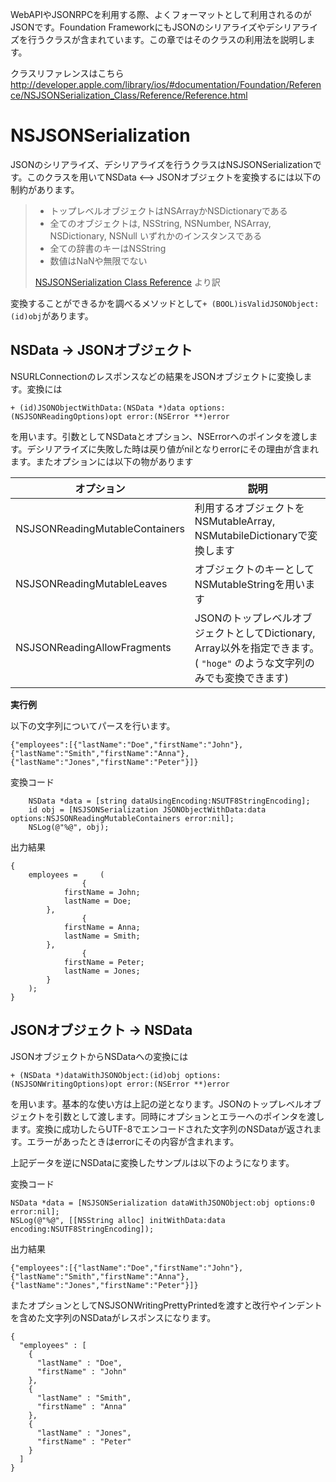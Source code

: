 WebAPIやJSONRPCを利用する際、よくフォーマットとして利用されるのがJSONです。Foundation FrameworkにもJSONのシリアライズやデシリアライズを行うクラスが含まれています。この章ではそのクラスの利用法を説明します。

クラスリファレンスはこちら
http://developer.apple.com/library/ios/#documentation/Foundation/Reference/NSJSONSerialization_Class/Reference/Reference.html

# NSJSONSerialization
JSONのシリアライズ、デシリアライズを行うクラスはNSJSONSerializationです。このクラスを用いてNSData <--> JSONオブジェクトを変換するには以下の制約があります。

> 
> - トップレベルオブジェクトはNSArrayかNSDictionaryである
> - 全てのオブジェクトは, NSString, NSNumber, NSArray, NSDictionary, NSNull いずれかのインスタンスである
> - 全ての辞書のキーはNSString
> - 数値はNaNや無限でない
>
> [NSJSONSerialization Class Reference](http://developer.apple.com/library/ios/#documentation/Foundation/Reference/NSJSONSerialization_Class/Reference/Reference.html) より訳

変換することができるかを調べるメソッドとして`+ (BOOL)isValidJSONObject:(id)obj`があります。

## NSData → JSONオブジェクト
NSURLConnectionのレスポンスなどの結果をJSONオブジェクトに変換します。変換には
```
+ (id)JSONObjectWithData:(NSData *)data options:(NSJSONReadingOptions)opt error:(NSError **)error
```
を用います。引数としてNSDataとオプション、NSErrorへのポインタを渡します。デシリアライズに失敗した時は戻り値がnilとなりerrorにその理由が含まれます。またオプションには以下の物があります

| オプション | 説明 |
|-----|----|
| NSJSONReadingMutableContainers | 利用するオブジェクトをNSMutableArray, NSMutabileDictionaryで変換します | 
| NSJSONReadingMutableLeaves| オブジェクトのキーとしてNSMutableStringを用います|
| NSJSONReadingAllowFragments | JSONのトップレベルオブジェクトとしてDictionary, Array以外を指定できます。( `"hoge"` のような文字列のみでも変換できます)|

**実行例**

以下の文字列についてパースを行います。
```
{"employees":[{"lastName":"Doe","firstName":"John"},{"lastName":"Smith","firstName":"Anna"},{"lastName":"Jones","firstName":"Peter"}]}
```

変換コード
```
    NSData *data = [string dataUsingEncoding:NSUTF8StringEncoding];
    id obj = [NSJSONSerialization JSONObjectWithData:data options:NSJSONReadingMutableContainers error:nil];
    NSLog(@"%@", obj);
```

出力結果
```
{
    employees =     (
                {
            firstName = John;
            lastName = Doe;
        },
                {
            firstName = Anna;
            lastName = Smith;
        },
                {
            firstName = Peter;
            lastName = Jones;
        }
    );
}
```

## JSONオブジェクト → NSData
JSONオブジェクトからNSDataへの変換には
```
+ (NSData *)dataWithJSONObject:(id)obj options:(NSJSONWritingOptions)opt error:(NSError **)error
```
を用います。基本的な使い方は上記の逆となります。JSONのトップレベルオブジェクトを引数として渡します。同時にオプションとエラーへのポインタを渡します。変換に成功したらUTF-8でエンコードされた文字列のNSDataが返されます。エラーがあったときはerrorにその内容が含まれます。

上記データを逆にNSDataに変換したサンプルは以下のようになります。

変換コード
```
NSData *data = [NSJSONSerialization dataWithJSONObject:obj options:0 error:nil];
NSLog(@"%@", [[NSString alloc] initWithData:data encoding:NSUTF8StringEncoding]);
```

出力結果
```
{"employees":[{"lastName":"Doe","firstName":"John"},{"lastName":"Smith","firstName":"Anna"},{"lastName":"Jones","firstName":"Peter"}]}
```

またオプションとしてNSJSONWritingPrettyPrintedを渡すと改行やインデントを含めた文字列のNSDataがレスポンスになります。
```
{
  "employees" : [
    {
      "lastName" : "Doe",
      "firstName" : "John"
    },
    {
      "lastName" : "Smith",
      "firstName" : "Anna"
    },
    {
      "lastName" : "Jones",
      "firstName" : "Peter"
    }
  ]
}
```